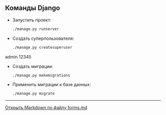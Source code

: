 ## Команды Django

- Запустить проект:
  ```bash
  ./manage.py runserver
  ```

- Создать суперпользователя:
  ```bash
  ./manage.py createsuperuser
  ```
admin
12345
- Создать миграции:
  ```bash
  ./manage.py makemigrations
  ```

- Применить миграции к базе данных:
  ```bash
  ./manage.py migrate
  ```

---

[Открыть Markdown по файлу forms.md](forms.md)
